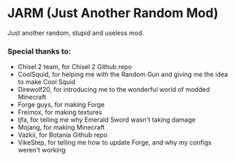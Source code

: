 # JARM (Just Another Random Mod)
Just another random, stupid and useless mod.

### Special thanks to:
+ Chisel 2 team, for Chisel 2 Github repo
+ CoolSquid, for helping me with the Random Gun and giving me the idea to make Cool Squid
+ Direwolf20, for introducing me to the wonderful world of modded Minecraft
+ Forge guys, for making Forge
+ Freimox, for making textures
+ ljfa, for telling me why Emerald Sword wasn't taking damage
+ Mojang, for making Minecraft
+ Vazkii, for Botania Github repo
+ VikeStep, for telling me how to update Forge, and why my configs weren't working